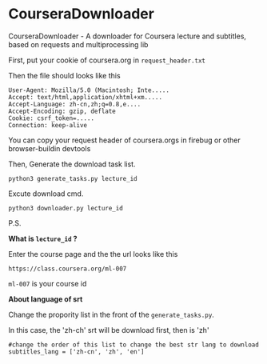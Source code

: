 CourseraDownloader
==================

CourseraDownloader - A downloader for Coursera lecture and subtitles, based on requests and multiprocessing lib

First, put your cookie of coursera.org in `request_header.txt`

Then the file should looks like this

	User-Agent: Mozilla/5.0 (Macintosh; Inte.....
	Accept: text/html,application/xhtml+xm.....
	Accept-Language: zh-cn,zh;q=0.8,e....
	Accept-Encoding: gzip, deflate
	Cookie: csrf_token=.....
	Connection: keep-alive

You can copy your request header of coursera.orgs in firebug or other browser-buildin devtools


Then, Generate the download task list.

	python3 generate_tasks.py lecture_id
	
Excute download cmd.
	
	python3 downloader.py lecture_id



P.S.

**What is `lecture_id` ?**

Enter the course page and the the url looks like this

	https://class.coursera.org/ml-007
	
`ml-007` is your course id

**About language of srt**

Change the propority list in the front of the `generate_tasks.py`.

In this case, the 'zh-ch' srt will be download first, then is 'zh'

	#change the order of this list to change the best str lang to download
	subtitles_lang = ['zh-cn', 'zh', 'en']